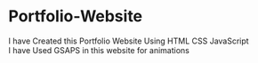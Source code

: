 # Portfolio-Website
I have Created this Portfolio Website Using HTML CSS JavaScript <br>
I have Used GSAPS in this website for animations
